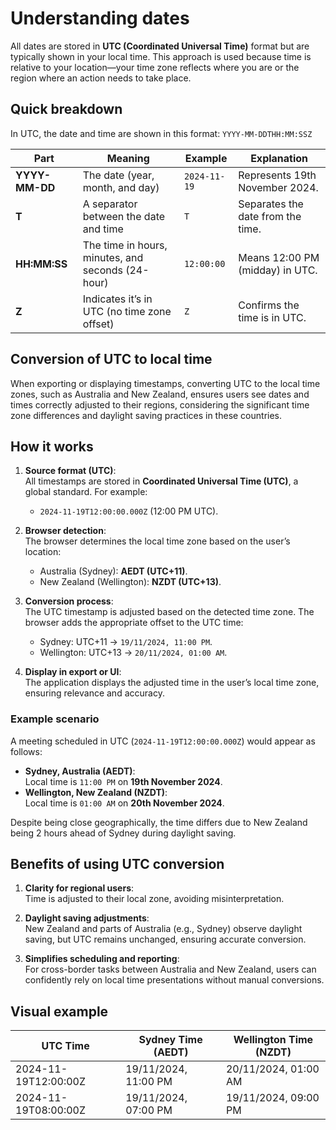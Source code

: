 # Understanding dates

All dates are stored in **UTC (Coordinated Universal Time)** format but are typically shown in your local time. This approach is used because time is relative to your location—your time zone reflects where you are or the region where an action needs to take place.

## Quick breakdown

In UTC, the date and time are shown in this format: `YYYY-MM-DDTHH:MM:SSZ`

| **Part**       | **Meaning**                                       | **Example**  | **Explanation**                   |
|----------------|---------------------------------------------------|--------------|-----------------------------------|
| **YYYY-MM-DD** | The date (year, month, and day)                   | `2024-11-19` | Represents 19th November 2024.    |
| **T**          | A separator between the date and time             | `T`          | Separates the date from the time. |
| **HH:MM:SS**   | The time in hours, minutes, and seconds (24-hour) | `12:00:00`   | Means 12:00 PM (midday) in UTC.   |
| **Z**          | Indicates it’s in UTC (no time zone offset)       | `Z`          | Confirms the time is in UTC.      |

## Conversion of UTC to local time

When exporting or displaying timestamps, converting UTC to the local time zones, such as Australia and New
Zealand, ensures users see dates and times correctly adjusted to their regions, considering the significant time zone
differences and daylight saving practices in these countries.

<explanation>

## How it works

1. **Source format (UTC)**:  
   All timestamps are stored in **Coordinated Universal Time (UTC)**, a global standard. For example:
    - `2024-11-19T12:00:00.000Z` (12:00 PM UTC).

2. **Browser detection**:  
   The browser determines the local time zone based on the user’s location:
    - Australia (Sydney): **AEDT (UTC+11)**.
    - New Zealand (Wellington): **NZDT (UTC+13)**.

3. **Conversion process**:  
   The UTC timestamp is adjusted based on the detected time zone. The browser adds the appropriate offset to the UTC
   time:
    - Sydney: UTC+11 → `19/11/2024, 11:00 PM`.
    - Wellington: UTC+13 → `20/11/2024, 01:00 AM`.

4. **Display in export or UI**:  
   The application displays the adjusted time in the user’s local time zone, ensuring relevance and accuracy.

</explanation>

### Example scenario

A meeting scheduled in UTC (`2024-11-19T12:00:00.000Z`) would appear as follows:

- **Sydney, Australia (AEDT)**:  
  Local time is `11:00 PM` on **19th November 2024**.
- **Wellington, New Zealand (NZDT)**:  
  Local time is `01:00 AM` on **20th November 2024**.

Despite being close geographically, the time differs due to New Zealand being 2 hours ahead of Sydney during daylight
saving.

## Benefits of using UTC conversion

1. **Clarity for regional users**:  
   Time is adjusted to their local zone, avoiding misinterpretation.

2. **Daylight saving adjustments**:  
   New Zealand and parts of Australia (e.g., Sydney) observe daylight saving, but UTC remains unchanged, ensuring
   accurate conversion.

3. **Simplifies scheduling and reporting**:  
   For cross-border tasks between Australia and New Zealand, users can confidently rely on local time presentations
   without manual conversions.

## Visual example

| **UTC Time**         | **Sydney Time (AEDT)** | **Wellington Time (NZDT)** |
|----------------------|------------------------|----------------------------|
| 2024-11-19T12:00:00Z | 19/11/2024, 11:00 PM   | 20/11/2024, 01:00 AM       |
| 2024-11-19T08:00:00Z | 19/11/2024, 07:00 PM   | 19/11/2024, 09:00 PM       |


